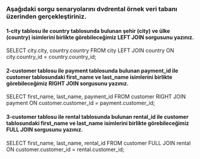 ### Aşağıdaki sorgu senaryolarını dvdrental örnek veri tabanı üzerinden gerçekleştiriniz.


#### 1-city tablosu ile country tablosunda bulunan şehir (city) ve ülke (country) isimlerini birlikte görebileceğimiz LEFT JOIN sorgusunu yazınız.
SELECT city.city, country.country FROM city
LEFT JOIN country
ON city.country_id = country.country_id;

#### 2-customer tablosu ile payment tablosunda bulunan payment_id ile customer tablosundaki first_name ve last_name isimlerini birlikte görebileceğimiz RIGHT JOIN sorgusunu yazınız.
SELECT first_name, last_name, payment_id FROM customer
RIGHT JOIN payment
ON customer.customer_id = payment.customer_id;

#### 3-customer tablosu ile rental tablosunda bulunan rental_id ile customer tablosundaki first_name ve last_name isimlerini birlikte görebileceğimiz FULL JOIN sorgusunu yazınız.
SELECT first_name, last_name, rental_id FROM customer
FULL JOIN rental
ON customer.customer_id = rental.customer_id;
